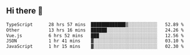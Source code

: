## Hi there 👋

<!--START_SECTION:waka-->

```txt
TypeScript      28 hrs 57 mins  █████████████▒░░░░░░░░░░░   52.89 %
Other           13 hrs 16 mins  ██████░░░░░░░░░░░░░░░░░░░   24.26 %
Vue.js          6 hrs 52 mins   ███░░░░░░░░░░░░░░░░░░░░░░   12.56 %
JSON            1 hr 41 mins    ▓░░░░░░░░░░░░░░░░░░░░░░░░   03.10 %
JavaScript      1 hr 15 mins    ▓░░░░░░░░░░░░░░░░░░░░░░░░   02.30 %
```

<!--END_SECTION:waka-->
